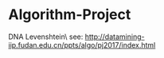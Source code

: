# Algorithm-Project
DNA Levenshtein\\
see: http://datamining-iip.fudan.edu.cn/ppts/algo/pj2017/index.html
